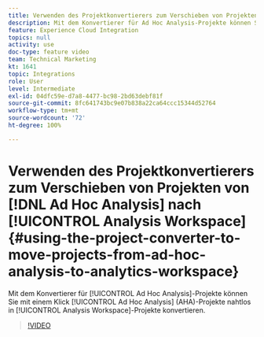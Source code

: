 ```yaml
---
title: Verwenden des Projektkonvertierers zum Verschieben von Projekten von Ad Hoc Analysis nach Analytics Workspace
description: Mit dem Konvertierer für Ad Hoc Analysis-Projekte können Sie mit einem Klick Ad Hoc Analysis (AHA)-Projekte nahtlos in Analysis Workspace-Projekte konvertieren.
feature: Experience Cloud Integration
topics: null
activity: use
doc-type: feature video
team: Technical Marketing
kt: 1641
topic: Integrations
role: User
level: Intermediate
exl-id: 04dfc59e-d7a8-4477-bc98-2bd63debf81f
source-git-commit: 8fc641743bc9e07b838a22ca64ccc15344d52764
workflow-type: tm+mt
source-wordcount: '72'
ht-degree: 100%

---
```


# Verwenden des Projektkonvertierers zum Verschieben von Projekten von [!DNL Ad Hoc Analysis] nach [!UICONTROL Analysis Workspace] {#using-the-project-converter-to-move-projects-from-ad-hoc-analysis-to-analytics-workspace}

Mit dem Konvertierer für [!UICONTROL Ad Hoc Analysis]-Projekte können Sie mit einem Klick [!UICONTROL Ad Hoc Analysis] (AHA)-Projekte nahtlos in [!UICONTROL Analysis Workspace]-Projekte konvertieren.

>[!VIDEO](https://video.tv.adobe.com/v/23118/?quality=12&learn=on)

